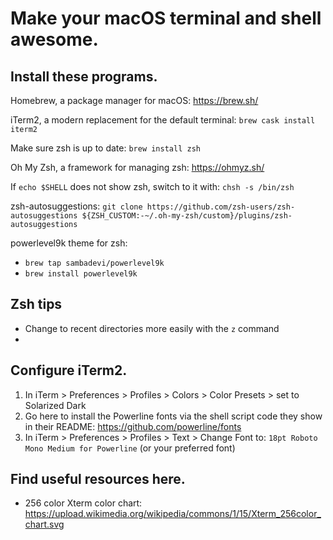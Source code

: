 # Make your macOS terminal and shell awesome.

## Install these programs.

Homebrew, a package manager for macOS: https://brew.sh/

iTerm2, a modern replacement for the default terminal: `brew cask install iterm2`

Make sure zsh is up to date: `brew install zsh`

Oh My Zsh, a framework for managing zsh: https://ohmyz.sh/


If `echo $SHELL` does not show zsh, switch to it with: `chsh -s /bin/zsh`

zsh-autosuggestions: `git clone https://github.com/zsh-users/zsh-autosuggestions ${ZSH_CUSTOM:-~/.oh-my-zsh/custom}/plugins/zsh-autosuggestions`

powerlevel9k theme for zsh:

* `brew tap sambadevi/powerlevel9k`
* `brew install powerlevel9k`

## Zsh tips

* Change to recent directories more easily with the `z` command
* 

## Configure iTerm2.

1. In iTerm > Preferences > Profiles > Colors > Color Presets > set to Solarized Dark 
2. Go here to install the Powerline fonts via the shell script code they show in their README: https://github.com/powerline/fonts
3. In iTerm > Preferences > Profiles > Text > Change Font to: `18pt Roboto Mono Medium for Powerline` (or your preferred font)
    
## Find useful resources here.

* 256 color Xterm color chart: https://upload.wikimedia.org/wikipedia/commons/1/15/Xterm_256color_chart.svg

